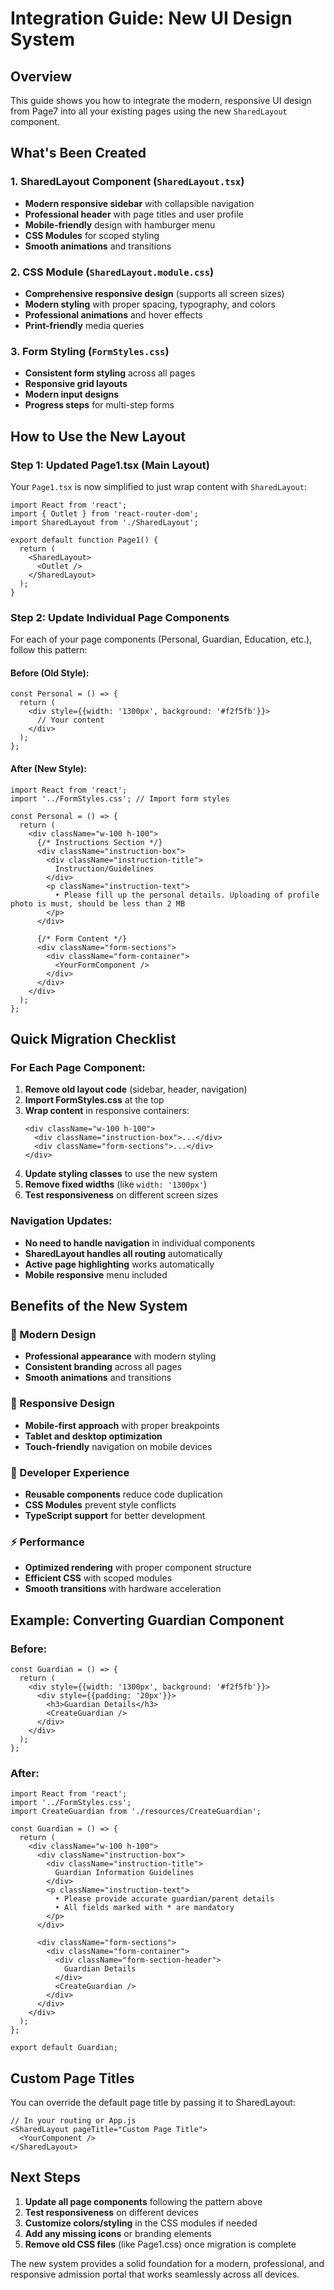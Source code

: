# Integration Guide: New UI Design System

## Overview
This guide shows you how to integrate the modern, responsive UI design from Page7 into all your existing pages using the new `SharedLayout` component.

## What's Been Created

### 1. SharedLayout Component (`SharedLayout.tsx`)
- **Modern responsive sidebar** with collapsible navigation
- **Professional header** with page titles and user profile
- **Mobile-friendly** design with hamburger menu
- **CSS Modules** for scoped styling
- **Smooth animations** and transitions

### 2. CSS Module (`SharedLayout.module.css`)
- **Comprehensive responsive design** (supports all screen sizes)
- **Modern styling** with proper spacing, typography, and colors
- **Professional animations** and hover effects
- **Print-friendly** media queries

### 3. Form Styling (`FormStyles.css`)
- **Consistent form styling** across all pages
- **Responsive grid layouts**
- **Modern input designs**
- **Progress steps** for multi-step forms

## How to Use the New Layout

### Step 1: Updated Page1.tsx (Main Layout)
Your `Page1.tsx` is now simplified to just wrap content with `SharedLayout`:

```tsx
import React from 'react';
import { Outlet } from 'react-router-dom';
import SharedLayout from './SharedLayout';

export default function Page1() {
  return (
    <SharedLayout>
      <Outlet />
    </SharedLayout>
  );
}
```

### Step 2: Update Individual Page Components

For each of your page components (Personal, Guardian, Education, etc.), follow this pattern:

#### Before (Old Style):
```tsx
const Personal = () => {
  return (
    <div style={{width: '1300px', background: '#f2f5fb'}}>
      // Your content
    </div>
  );
};
```

#### After (New Style):
```tsx
import React from 'react';
import '../FormStyles.css'; // Import form styles

const Personal = () => {
  return (
    <div className="w-100 h-100">
      {/* Instructions Section */}
      <div className="instruction-box">
        <div className="instruction-title">
          Instruction/Guidelines
        </div>
        <p className="instruction-text">
          • Please fill up the personal details. Uploading of profile photo is must, should be less than 2 MB
        </p>
      </div>

      {/* Form Content */}
      <div className="form-sections">
        <div className="form-container">
          <YourFormComponent />
        </div>
      </div>
    </div>
  );
};
```

## Quick Migration Checklist

### For Each Page Component:

1. **Remove old layout code** (sidebar, header, navigation)
2. **Import FormStyles.css** at the top
3. **Wrap content** in responsive containers:
   ```tsx
   <div className="w-100 h-100">
     <div className="instruction-box">...</div>
     <div className="form-sections">...</div>
   </div>
   ```
4. **Update styling classes** to use the new system
5. **Remove fixed widths** (like `width: '1300px'`)
6. **Test responsiveness** on different screen sizes

### Navigation Updates:
- **No need to handle navigation** in individual components
- **SharedLayout handles all routing** automatically
- **Active page highlighting** works automatically
- **Mobile responsive** menu included

## Benefits of the New System

### 🎨 Modern Design
- **Professional appearance** with modern styling
- **Consistent branding** across all pages
- **Smooth animations** and transitions

### 📱 Responsive Design
- **Mobile-first approach** with proper breakpoints
- **Tablet and desktop optimization**
- **Touch-friendly** navigation on mobile devices

### 🔧 Developer Experience
- **Reusable components** reduce code duplication
- **CSS Modules** prevent style conflicts
- **TypeScript support** for better development

### ⚡ Performance
- **Optimized rendering** with proper component structure
- **Efficient CSS** with scoped modules
- **Smooth transitions** with hardware acceleration

## Example: Converting Guardian Component

### Before:
```tsx
const Guardian = () => {
  return (
    <div style={{width: '1300px', background: '#f2f5fb'}}>
      <div style={{padding: '20px'}}>
        <h3>Guardian Details</h3>
        <CreateGuardian />
      </div>
    </div>
  );
};
```

### After:
```tsx
import React from 'react';
import '../FormStyles.css';
import CreateGuardian from './resources/CreateGuardian';

const Guardian = () => {
  return (
    <div className="w-100 h-100">
      <div className="instruction-box">
        <div className="instruction-title">
          Guardian Information Guidelines
        </div>
        <p className="instruction-text">
          • Please provide accurate guardian/parent details
          • All fields marked with * are mandatory
        </p>
      </div>

      <div className="form-sections">
        <div className="form-container">
          <div className="form-section-header">
            Guardian Details
          </div>
          <CreateGuardian />
        </div>
      </div>
    </div>
  );
};

export default Guardian;
```

## Custom Page Titles

You can override the default page title by passing it to SharedLayout:

```tsx
// In your routing or App.js
<SharedLayout pageTitle="Custom Page Title">
  <YourComponent />
</SharedLayout>
```

## Next Steps

1. **Update all page components** following the pattern above
2. **Test responsiveness** on different devices
3. **Customize colors/styling** in the CSS modules if needed
4. **Add any missing icons** or branding elements
5. **Remove old CSS files** (like Page1.css) once migration is complete

The new system provides a solid foundation for a modern, professional, and responsive admission portal that works seamlessly across all devices.
